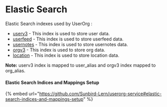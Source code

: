 # Elastic Search

Elastic Search indexes used by UserOrg :&#x20;

* [userv3](https://github.com/project-sunbird/sunbird-devops/blob/release-5.3.0-lern/ansible/roles/es-mapping/files/indices/userv3.json) - This index is used to store user data.
* [userfeed](https://github.com/project-sunbird/sunbird-devops/blob/release-5.3.0-lern/ansible/roles/es-mapping/files/indices/userfeed.json) - This index is used to store userfeed data.
* [usernotes](https://github.com/project-sunbird/sunbird-devops/blob/release-5.3.0-lern/ansible/roles/es-mapping/files/indices/usernotes.json) - This index is used to store usernotes data.
* [orgv3](https://github.com/project-sunbird/sunbird-devops/blob/release-5.3.0-lern/ansible/roles/es-mapping/files/indices/orgv3.json) - This index is used to store org data.
* [location](https://github.com/project-sunbird/sunbird-devops/blob/release-5.3.0-lern/ansible/roles/es-mapping/files/indices/location.json) - This index is used to store location data.

**Note:** userv3 index is mapped to user\_alias and orgv3 index mapped to org\_alias.&#x20;

#### Elastic Search Indices and Mappings Setup

{% embed url="https://github.com/Sunbird-Lern/userorg-service#elastic-search-indices-and-mappings-setup" %}
